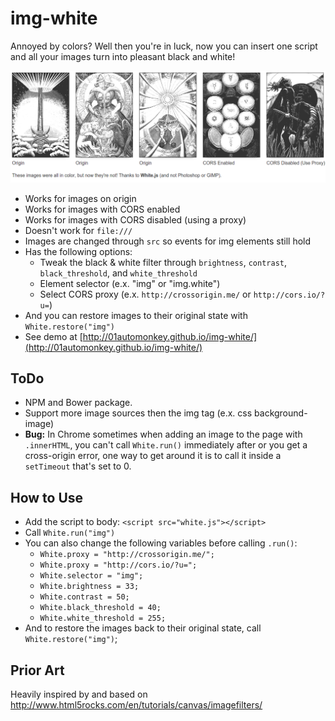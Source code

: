 # img-white

Annoyed by colors? Well then you're in luck, now you can insert one script and all your images turn into pleasant black and white!

![](screen_shot.png)

- Works for images on origin
- Works for images with CORS enabled
- Works for images with CORS disabled (using a proxy)
- Doesn't work for `file:///`
- Images are changed through `src` so events for img elements still hold
- Has the following options:
  - Tweak the black & white filter through `brightness`, `contrast`, `black_threshold`, and `white_threshold`
  - Element selector (e.x. "img" or "img.white")
  - Select CORS proxy (e.x. `http://crossorigin.me/` or `http://cors.io/?u=`)
- And you can restore images to their original state with `White.restore("img")`
- See demo at [http://01automonkey.github.io/img-white/](http://01automonkey.github.io/img-white/)

## ToDo

- NPM and Bower package.
- Support more image sources then the img tag (e.x. css background-image)
- **Bug:** In Chrome sometimes when adding an image to the page with `.innerHTML`, you can't call `White.run()` immediately after or you get a cross-origin error, one way to get around it is to call it inside a `setTimeout` that's set to 0.

## How to Use

- Add the script to body: `<script src="white.js"></script>`
- Call `White.run("img")`
- You can also change the following variables before calling `.run()`:
  - `White.proxy = "http://crossorigin.me/";`
  - `White.proxy = "http://cors.io/?u=";`
  - `White.selector = "img";`
  - `White.brightness = 33;`
  - `White.contrast = 50;`
  - `White.black_threshold = 40;`
  - `White.white_threshold = 255;`
- And to restore the images back to their original state, call `White.restore("img")`;

## Prior Art

Heavily inspired by and based on http://www.html5rocks.com/en/tutorials/canvas/imagefilters/
